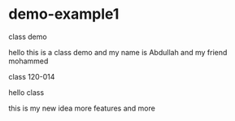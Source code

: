 # demo-example1
class demo

hello this is a class demo and my name is Abdullah and my friend mohammed 

class 120-014

hello class

this is my new idea more features and more 
